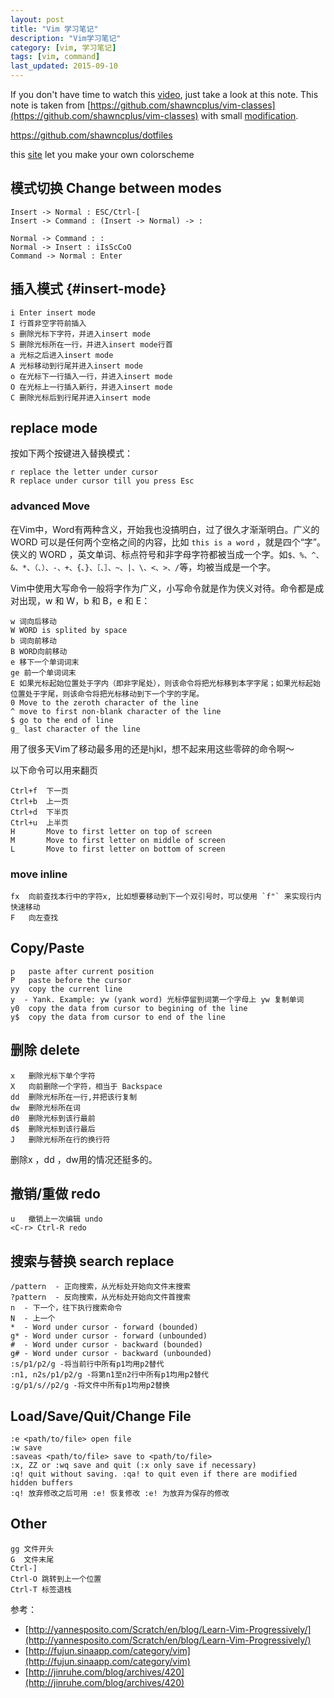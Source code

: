 ```yaml
---
layout: post
title: "Vim 学习笔记"
description: "Vim学习笔记"
category: [vim, 学习笔记]
tags: [vim, command]
last_updated: 2015-09-10
---
```


If you don't have time to watch this [video](https://www.youtube.com/watch?v=Nim4_f5QUxA), just take a look at this note.
This note is taken from [https://github.com/shawncplus/vim-classes](https://github.com/shawncplus/vim-classes) with small [modification](https://github.com/einverne/vim-classes).
	
<https://github.com/shawncplus/dotfiles>

this [site](http://bytefluent.com/vivify/) let you make your own colorscheme

## 模式切换 Change between modes

	Insert -> Normal : ESC/Ctrl-[
	Insert -> Command : (Insert -> Normal) -> :

	Normal -> Command : :
	Normal -> Insert : iIsScCoO
	Command -> Normal : Enter

## 插入模式 {#insert-mode}

	i Enter insert mode
	I 行首非空字符前插入
	s 删除光标下字符，并进入insert mode
	S 删除光标所在一行，并进入insert mode行首
	a 光标之后进入insert mode
	A 光标移动到行尾并进入insert mode
	o 在光标下一行插入一行，并进入insert mode
	O 在光标上一行插入新行，并进入insert mode
	C 删除光标后到行尾并进入insert mode

## replace mode
按如下两个按键进入替换模式：

	r replace the letter under cursor
	R replace under cursor till you press Esc

### advanced Move

在Vim中，Word有两种含义，开始我也没搞明白，过了很久才渐渐明白。广义的 WORD 可以是任何两个空格之间的内容，比如 `this is a word` ，就是四个“字”。侠义的 WORD ，英文单词、标点符号和非字母字符都被当成一个字。如`$、%、^、&、*、（、）、-、+、{、}、［、］、~、|、\、<、>、/`等，均被当成是一个字。

Vim中使用大写命令一般将字作为广义，小写命令就是作为侠义对待。命令都是成对出现，w 和 W，b 和 B，e 和 E：

	w 词向后移动
	W WORD is splited by space
	b 词向前移动
	B WORD向前移动
	e 移下一个单词词末
	ge 前一个单词词末
	E 如果光标起始位置处于字内（即非字尾处），则该命令将把光标移到本字字尾；如果光标起始位置处于字尾，则该命令将把光标移动到下一个字的字尾。
	0 Move to the zeroth character of the line
	^ move to first non-blank character of the line
	$ go to the end of line
	g_ last character of the line

用了很多天Vim了移动最多用的还是hjkl，想不起来用这些零碎的命令啊～

以下命令可以用来翻页

	Ctrl+f  下一页
	Ctrl+b  上一页
	Ctrl+d  下半页
	Ctrl+u  上半页
	H       Move to first letter on top of screen
	M 		Move to first letter on middle of screen
	L 		Move to first letter on bottom of screen

### move inline

	fx  向前查找本行中的字符x, 比如想要移动到下一个双引号时，可以使用 `f"` 来实现行内快速移动
	F   向左查找

## Copy/Paste

	p   paste after current position
	P   paste before the cursor
	yy  copy the current line
	y  - Yank. Example: yw (yank word) 光标停留到词第一个字母上 yw 复制单词
	y0  copy the data from cursor to begining of the line
	y$  copy the data from cursor to end of the line

## 删除 delete

	x   删除光标下单个字符
	X   向前删除一个字符，相当于 Backspace
	dd  删除光标所在一行,并把该行复制
	dw  删除光标所在词
	d0  删除光标到该行最前
	d$  删除光标到该行最后
	J   删除光标所在行的换行符

删除x ，dd ，dw用的情况还挺多的。

## 撤销/重做 redo

	u   撤销上一次编辑 undo
	<C-r> Ctrl-R redo



## 搜索与替换 search replace

	/pattern  - 正向搜索，从光标处开始向文件末搜索
	?pattern  - 反向搜索，从光标处开始向文件首搜索
	n  - 下一个，往下执行搜索命令
	N  - 上一个
	*  - Word under cursor - forward (bounded)
	g* - Word under cursor - forward (unbounded)
	#  - Word under cursor - backward (bounded)
	g# - Word under cursor - backward (unbounded)
	:s/p1/p2/g -将当前行中所有p1均用p2替代
	:n1, n2s/p1/p2/g -将第n1至n2行中所有p1均用p2替代
	:g/p1/s//p2/g -将文件中所有p1均用p2替换

## Load/Save/Quit/Change File

	:e <path/to/file> open file
	:w save
	:saveas <path/to/file> save to <path/to/file>
	:x, ZZ or :wq save and quit (:x only save if necessary)
	:q! quit without saving. :qa! to quit even if there are modified hidden buffers
	:q! 放弃修改之后可用 :e! 恢复修改 :e! 为放弃为保存的修改

## Other

	gg 文件开头
	G  文件末尾
	Ctrl-]
	Ctrl-O 跳转到上一个位置
	Ctrl-T 标签退栈

参考：

* [http://yannesposito.com/Scratch/en/blog/Learn-Vim-Progressively/](http://yannesposito.com/Scratch/en/blog/Learn-Vim-Progressively/)
* [http://fujun.sinaapp.com/category/vim](http://fujun.sinaapp.com/category/vim)
* [http://jinruhe.com/blog/archives/420](http://jinruhe.com/blog/archives/420)
